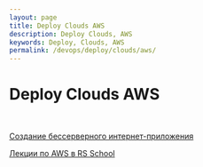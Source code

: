 ```yaml
---
layout: page
title: Deploy Clouds AWS
description: Deploy Clouds, AWS
keywords: Deploy, Clouds, AWS
permalink: /devops/deploy/clouds/aws/
---
```


# Deploy Clouds AWS

<br/>

<!--

<a href="https://emea-resources.awscloud.com/rus-ua-cis19-webinar-how-to-split-monolith-application-into-micro-services" rel="nofollow">RUS/UA/CIS19: Webinar - How to split monolith application into micro services</a>

-->

<a href="https://aws.amazon.com/ru/getting-started/serverless-web-app/" rel="nofollow">Создание бессерверного интернет-приложения</a>

<a href="/schools/rs-school/aws/" rel="nofollow">Лекции по AWS в RS School</a>
